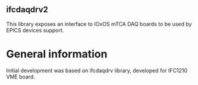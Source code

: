 ## ifcdaqdrv2

This library exposes an interface to IOxOS mTCA DAQ boards to be used by EPICS devices support.

# General information

Initial development was based on ifcdaqdrv library, developed for IFC1210 VME board.


